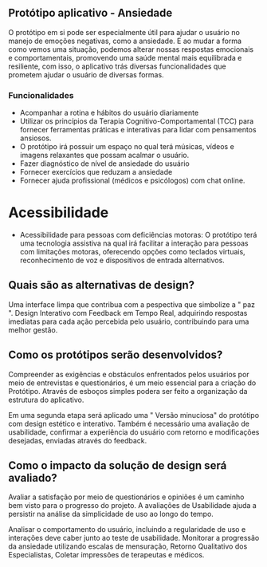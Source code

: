 ## Protótipo aplicativo - Ansiedade 
O protótipo em si pode ser especialmente útil para ajudar o usuário no manejo de emoções negativas, como a ansiedade. E ao mudar a forma como vemos uma situação, podemos alterar nossas respostas emocionais e comportamentais, promovendo uma saúde mental mais equilibrada e resiliente, com isso, o aplicativo trás diversas funcionalidades que prometem ajudar o usuário de diversas formas. 
### Funcionalidades
* Acompanhar a rotina e hábitos do usuário diariamente 
* Utilizar os princípios da Terapia Cognitivo-Comportamental (TCC) para fornecer ferramentas práticas e interativas para lidar com pensamentos ansiosos.
* O protótipo irá possuir um espaço no qual terá músicas, vídeos e imagens relaxantes que possam acalmar o usuário.
* Fazer diagnóstico de nível de ansiedade do usuário
* Fornecer exercícios que reduzam a ansiedade
* Fornecer ajuda profissional (médicos e psicólogos) com chat online.
# Acessibilidade
* Acessibilidade para pessoas com deficiências motoras: O protótipo terá uma tecnologia assistiva na qual irá facilitar a interação para pessoas com limitações motoras, oferecendo opções como teclados virtuais, reconhecimento de voz e dispositivos de entrada alternativos.

## Quais são as alternativas de design?
Uma interface limpa que contribua com a pespectiva que simbolize a " paz ". Design Interativo com Feedback em Tempo Real, adquirindo respostas imediatas para cada ação percebida pelo usuário, contribuindo para uma melhor gestão.
## Como os protótipos serão desenvolvidos?
Compreender as exigências e obstáculos enfrentados pelos usuários por meio de entrevistas e questionários, é um meio essencial para a criação do Protótipo. Através de esboços simples podera ser feito a organização da estrutura do aplicativo.

Em uma segunda etapa será aplicado uma " Versão minuciosa" do protótipo com design estético e interativo. Também é necessário uma avaliação de usabilidade, confirmar a experiência do usuário com retorno e modificações desejadas, enviadas através do feedback.
## Como o impacto da solução de design será avaliado?
Avaliar a satisfação por meio de questionários e opiniões é um caminho bem visto para o progresso do projeto. A avaliações de Usabilidade ajuda a persistir na análise da simplicidade de uso ao longo do tempo. 

Analisar o comportamento do usuário, incluindo a regularidade de uso e interações deve caber junto ao teste de usabilidade. Monitorar a progressão da ansiedade utilizando escalas de mensuração, Retorno Qualitativo dos Especialistas, Coletar impressões de terapeutas e médicos.





